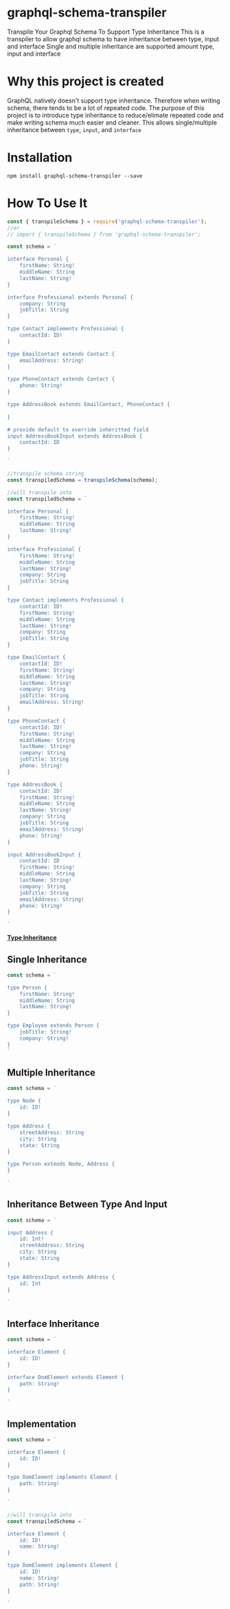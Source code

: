 # graphql-schema-transpiler
Transpile Your Graphql Schema To Support Type Inheritance
This is a transpiler to allow graphql schema to have inheritance between type, input and interface
Single and multiple inheritance are supported amount type, input and interface


# Why this project is created
GraphQL natively doesn't support type inheritance. Therefore when writing schema, there tends to be a lot of repeated code. The purpose of this project is to introduce type inheritance to reduce/elimate repeated code and make writing schema much easier and cleaner. This allows single/multiple inheritance between `type`, `input`, and `interface`


# Installation
`npm install graphql-schema-transpiler --save`


# How To Use It
```js
const { transpileSchema } = require('graphql-schema-transpiler');
//or
// import { transpileSchema } from 'graphql-schema-transpiler';

const schema = `

interface Personal {
    firstName: String!
    middleName: String
    lastName: String!
}

interface Professional extends Personal {
    company: String
    jobTitle: String
}

type Contact implements Professional {
    contactId: ID!
}

type EmailContact extends Contact {
    emailAddress: String!
}

type PhoneContact extends Contact {
    phone: String!
}

type AddressBook extends EmailContact, PhoneContact {
    
}

# provide default to override inheritted field
input AddressBookInput extends AddressBook {
    contactId: ID
}

`

//transpile schema string
const transpiledSchema = transpileSchema(schema);

//will transpile into
const transpiledSchema = `

interface Personal {
    firstName: String!
    middleName: String
    lastName: String!
}

interface Professional {    
    firstName: String!
    middleName: String
    lastName: String!
    company: String
    jobTitle: String  
}

type Contact implements Professional {
    contactId: ID!
    firstName: String!
    middleName: String
    lastName: String!
    company: String
    jobTitle: String
}

type EmailContact {
    contactId: ID!
    firstName: String!
    middleName: String
    lastName: String!
    company: String
    jobTitle: String
    emailAddress: String!
}

type PhoneContact {
    contactId: ID!
    firstName: String!
    middleName: String
    lastName: String!
    company: String
    jobTitle: String
    phone: String!
}

type AddressBook {
    contactId: ID!
    firstName: String!
    middleName: String
    lastName: String!
    company: String
    jobTitle: String
    emailAddress: String!
    phone: String!
}

input AddressBookInput {
    contactId: ID
    firstName: String!
    middleName: String
    lastName: String!
    company: String
    jobTitle: String
    emailAddress: String!
    phone: String!
}

`

```


[**Type Inheritance**](#type-inheritance)

## Single Inheritance

```js
const schema = `

type Person {
    firstName: String!
    middleName: String
    lastName: String!
}

type Employee extends Person {
    jobTitle: String!
    company: String!
}
`
```


## Multiple Inheritance

```js
const schema = `

type Node {
    id: ID!
}

type Address {
    streetAddress: String
    city: String
    state: String
}

type Person extends Node, Address {
}

`
```


## Inheritance Between Type And Input

```js
const schema = `

input Address {
    id: Int!
    streetAddress: String
    city: String
    state: String
}

type AddressInput extends Address {
    id: Int
}

`
```


## Interface Inheritance

```js
const schema = `

interface Element {
    id: ID!
}

interface DomElement extends Element {
    path: String!
}

`
```


## Implementation

```js
const schema = `

interface Element {
    id: ID!
}

type DomElement implements Element {
    path: String!
}

`

//will transpile into
const transpiledSchema = `

interface Element {
    id: ID!
    name: String!
}

type DomElement implements Element {
    id: ID!
    name: String!
    path: String!
}

`
```

